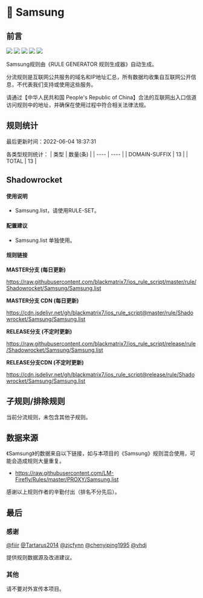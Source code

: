 # 🧸 Samsung

## 前言

![](https://shields.io/badge/-移除重复规则-ff69b4) ![](https://shields.io/badge/-DOMAIN与DOMAIN--SUFFIX合并-green) ![](https://shields.io/badge/-DOMAIN--SUFFIX间合并-critical) ![](https://shields.io/badge/-DOMAIN--SUFFIX与DOMAIN--KEYWORD合并-blue) ![](https://shields.io/badge/-IP--CIDR(6)合并-blueviolet) 

Samsung规则由《RULE GENERATOR 规则生成器》自动生成。

分流规则是互联网公共服务的域名和IP地址汇总，所有数据均收集自互联网公开信息，不代表我们支持或使用这些服务。

请通过【中华人民共和国 People's Republic of China】合法的互联网出入口信道访问规则中的地址，并确保在使用过程中符合相关法律法规。

## 规则统计

最后更新时间：2022-06-04 18:37:31

各类型规则统计：
| 类型 | 数量(条)  | 
| ---- | ----  |
| DOMAIN-SUFFIX | 13  | 
| TOTAL | 13  | 


## Shadowrocket 

#### 使用说明
- Samsung.list，请使用RULE-SET。

#### 配置建议
- Samsung.list 单独使用。

#### 规则链接
**MASTER分支 (每日更新)**

https://raw.githubusercontent.com/blackmatrix7/ios_rule_script/master/rule/Shadowrocket/Samsung/Samsung.list

**MASTER分支 CDN (每日更新)**

https://cdn.jsdelivr.net/gh/blackmatrix7/ios_rule_script@master/rule/Shadowrocket/Samsung/Samsung.list

**RELEASE分支 (不定时更新)**

https://raw.githubusercontent.com/blackmatrix7/ios_rule_script/release/rule/Shadowrocket/Samsung/Samsung.list

**RELEASE分支CDN (不定时更新)**

https://cdn.jsdelivr.net/gh/blackmatrix7/ios_rule_script@release/rule/Shadowrocket/Samsung/Samsung.list

## 子规则/排除规则


当前分流规则，未包含其他子规则。

## 数据来源

《Samsung》的数据来自以下链接，如与本项目的《Samsung》规则混合使用，可能会造成规则大量重复。

- https://raw.githubusercontent.com/LM-Firefly/Rules/master/PROXY/Samsung.list


感谢以上规则作者的辛勤付出（排名不分先后）。

## 最后

### 感谢

[@fiiir](https://github.com/fiiir) [@Tartarus2014](https://github.com/Tartarus2014) [@zjcfynn](https://github.com/zjcfynn) [@chenyiping1995](https://github.com/chenyiping1995) [@vhdj](https://github.com/vhdj)

提供规则数据源及改进建议。

### 其他

请不要对外宣传本项目。